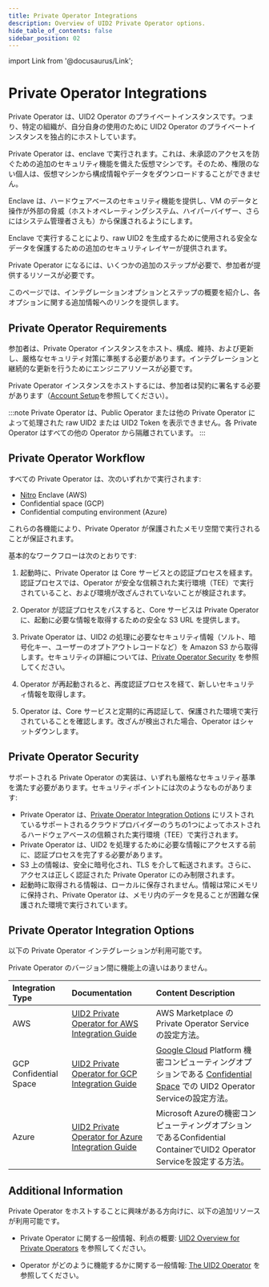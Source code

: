 ```yaml
---
title: Private Operator Integrations
description: Overview of UID2 Private Operator options.
hide_table_of_contents: false
sidebar_position: 02
---
```


import Link from '@docusaurus/Link';

# Private Operator Integrations

Private Operator は、UID2 <Link href="../ref-info/glossary-uid#gl-operator">Operator</Link> のプライベートインスタンスです。つまり、特定の組織が、自分自身の使用のために UID2 Operator のプライベートインスタンスを独占的にホストしています。

Private Operator は、<Link href="../ref-info/glossary-uid#gl-enclave">enclave</Link> で実行されます。これは、未承認のアクセスを防ぐための追加のセキュリティ機能を備えた仮想マシンです。そのため、権限のない個人は、仮想マシンから構成情報やデータをダウンロードすることができません。

Enclave は、ハードウェアベースのセキュリティ機能を提供し、VM のデータと操作が外部の脅威（ホストオペレーティングシステム、ハイパーバイザー、さらにはシステム管理者さえも）から保護されるようにします。

Enclave で実行することにより、raw UID2 を生成するために使用される安全なデータを保護するための追加のセキュリティレイヤーが提供されます。

Private Operator になるには、いくつかの追加のステップが必要で、参加者が提供するリソースが必要です。

このページでは、インテグレーションオプションとステップの概要を紹介し、各オプションに関する追加情報へのリンクを提供します。

## Private Operator Requirements

参加者は、Private Operator インスタンスをホスト、構成、維持、および更新し、厳格なセキュリティ対策に準拠する必要があります。インテグレーションと継続的な更新を行うためにエンジニアリソースが必要です。

Private Operator インスタンスをホストするには、参加者は契約に署名する必要があります（[Account Setup](../getting-started/gs-account-setup.md)を参照してください）。

:::note
Private Operator は、Public Operator または他の Private Operator によって処理された raw UID2 または UID2 Token を表示できません。各 Private Operator はすべての他の Operator から隔離されています。
:::

## Private Operator Workflow

すべての Private Operator は、次のいずれかで実行されます:

- [Nitro](https://aws.amazon.com/ec2/nitro/) Enclave (AWS)
- Confidential space (GCP)
- Confidential computing environment (Azure)

これらの各機能により、Private Operator が保護されたメモリ空間で実行されることが保証されます。

基本的なワークフローは次のとおりです:

1. 起動時に、Private Operator は <Link href="../ref-info/glossary-uid#gl-core-service">Core</Link> サービスとの認証プロセスを経ます。認証プロセスでは、Operator が安全な信頼された実行環境（TEE）で実行されていること、および環境が改ざんされていないことが検証されます。

1. Operator が認証プロセスをパスすると、Core サービスは Private Operator に、起動に必要な情報を取得するための安全な S3 URL を提供します。

1. Private Operator は、UID2 の処理に必要なセキュリティ情報（ソルト、暗号化キー、ユーザーのオプトアウトレコードなど）を Amazon S3 から取得します。セキュリティの詳細については、[Private Operator Security](#private-operator-security) を参照してください。

1. Operator が再起動されると、再度認証プロセスを経て、新しいセキュリティ情報を取得します。

1. Operator は、Core サービスと定期的に再認証して、保護された環境で実行されていることを確認します。改ざんが検出された場合、Operator はシャットダウンします。

## Private Operator Security

サポートされる Private Operator の実装は、いずれも厳格なセキュリティ基準を満たす必要があります。セキュリティポイントには次のようなものがあります:

- Private Operator は、[Private Operator Integration Options](#private-operator-integration-options) にリストされているサポートされるクラウドプロバイダーのうちの1つによってホストされるハードウェアベースの信頼された実行環境（TEE）で実行されます。
- Private Operator は、UID2 を処理するために必要な情報にアクセスする前に、認証プロセスを完了する必要があります。
- S3 上の情報は、安全に暗号化され、TLS を介して転送されます。さらに、アクセスは正しく認証された Private Operator にのみ制限されます。
- 起動時に取得される情報は、ローカルに保存されません。情報は常にメモリに保持され、Private Operator は、メモリ内のデータを見ることが困難な保護された環境で実行されています。

## Private Operator Integration Options

以下の Private Operator インテグレーションが利用可能です。

Private Operator のバージョン間に機能上の違いはありません。

| Integration Type| Documentation | Content Description |
| :--- | :--- | :--- |
| AWS | [UID2 Private Operator for AWS Integration Guide](../guides/operator-guide-aws-marketplace.md) | AWS Marketplace の Private Operator Serviceの設定方法。|
| GCP Confidential Space | [UID2 Private Operator for GCP Integration Guide](../guides/operator-private-gcp-confidential-space.md) | [Google Cloud](https://cloud.google.com/docs/overview/) Platform 機密コンピューティングオプションである [Confidential Space](https://cloud.google.com/confidential-computing#confidential-space) での UID2 Operator Serviceの設定方法。 |
| Azure | [UID2 Private Operator for Azure Integration Guide](../guides/operator-guide-azure-enclave.md) | Microsoft Azureの機密コンピューティングオプションであるConfidential ContainerでUID2 Operator Serviceを設定する方法。 |

## Additional Information

Private Operator をホストすることに興味がある方向けに、以下の追加リソースが利用可能です。

- Private Operator に関する一般情報、利点の概要: [UID2 Overview for Private Operators](../overviews/overview-operators-private.md) を参照してください。

- Operator がどのように機能するかに関する一般情報: [The UID2 Operator](../ref-info/ref-operators-public-private.md) を参照してください。
